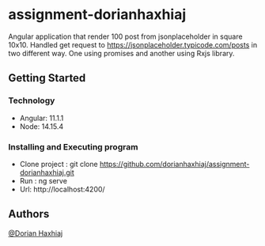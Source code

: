 # assignment-dorianhaxhiaj
Angular application that render 100 post from jsonplaceholder in square 10x10.
Handled get request to https://jsonplaceholder.typicode.com/posts in two different way. One using promises and another using Rxjs library.

## Getting Started

### Technology

* Angular: 11.1.1
* Node: 14.15.4

### Installing and Executing program

* Clone project : git clone https://github.com/dorianhaxhiaj/assignment-dorianhaxhiaj.git
* Run : ng serve
* Url: http://localhost:4200/


## Authors

[@Dorian Haxhiaj](https://www.linkedin.com/in/dorian-haxhiaj-185ba710a/)
